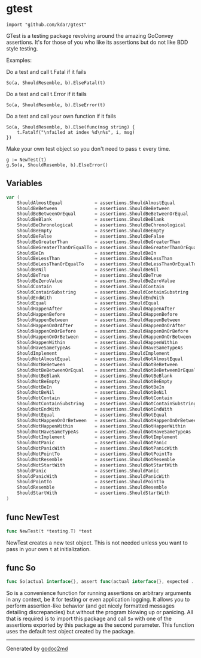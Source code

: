 
# gtest
    import "github.com/kdar/gtest"

GTest is a testing package revolving around the amazing
GoConvey assertions. It's for those of you who like its assertions
but do not like BDD style testing.

Examples:

Do a test and call t.Fatal if it fails


	So(a, ShouldResemble, b).ElseFatal(t)

Do a test and call t.Error if it fails


	So(a, ShouldResemble, b).ElseError(t)

Do a test and call your own function if it fails


	So(a, ShouldResemble, b).Else(func(msg string) {
		t.Fatalf("\nfailed at index %d\n%s", i, msg)
	})

Make your own test object so you don't need to pass `t` every time.


	g := NewTest(t)
	g.So(a, ShouldResemble, b).ElseError()





## Variables
``` go
var (
    ShouldAlmostEqual            = assertions.ShouldAlmostEqual
    ShouldBeBetween              = assertions.ShouldBeBetween
    ShouldBeBetweenOrEqual       = assertions.ShouldBeBetweenOrEqual
    ShouldBeBlank                = assertions.ShouldBeBlank
    ShouldBeChronological        = assertions.ShouldBeChronological
    ShouldBeEmpty                = assertions.ShouldBeEmpty
    ShouldBeFalse                = assertions.ShouldBeFalse
    ShouldBeGreaterThan          = assertions.ShouldBeGreaterThan
    ShouldBeGreaterThanOrEqualTo = assertions.ShouldBeGreaterThanOrEqualTo
    ShouldBeIn                   = assertions.ShouldBeIn
    ShouldBeLessThan             = assertions.ShouldBeLessThan
    ShouldBeLessThanOrEqualTo    = assertions.ShouldBeLessThanOrEqualTo
    ShouldBeNil                  = assertions.ShouldBeNil
    ShouldBeTrue                 = assertions.ShouldBeTrue
    ShouldBeZeroValue            = assertions.ShouldBeZeroValue
    ShouldContain                = assertions.ShouldContain
    ShouldContainSubstring       = assertions.ShouldContainSubstring
    ShouldEndWith                = assertions.ShouldEndWith
    ShouldEqual                  = assertions.ShouldEqual
    ShouldHappenAfter            = assertions.ShouldHappenAfter
    ShouldHappenBefore           = assertions.ShouldHappenBefore
    ShouldHappenBetween          = assertions.ShouldHappenBetween
    ShouldHappenOnOrAfter        = assertions.ShouldHappenOnOrAfter
    ShouldHappenOnOrBefore       = assertions.ShouldHappenOnOrBefore
    ShouldHappenOnOrBetween      = assertions.ShouldHappenOnOrBetween
    ShouldHappenWithin           = assertions.ShouldHappenWithin
    ShouldHaveSameTypeAs         = assertions.ShouldHaveSameTypeAs
    ShouldImplement              = assertions.ShouldImplement
    ShouldNotAlmostEqual         = assertions.ShouldNotAlmostEqual
    ShouldNotBeBetween           = assertions.ShouldNotBeBetween
    ShouldNotBeBetweenOrEqual    = assertions.ShouldNotBeBetweenOrEqual
    ShouldNotBeBlank             = assertions.ShouldNotBeBlank
    ShouldNotBeEmpty             = assertions.ShouldNotBeEmpty
    ShouldNotBeIn                = assertions.ShouldNotBeIn
    ShouldNotBeNil               = assertions.ShouldNotBeNil
    ShouldNotContain             = assertions.ShouldNotContain
    ShouldNotContainSubstring    = assertions.ShouldNotContainSubstring
    ShouldNotEndWith             = assertions.ShouldNotEndWith
    ShouldNotEqual               = assertions.ShouldNotEqual
    ShouldNotHappenOnOrBetween   = assertions.ShouldNotHappenOnOrBetween
    ShouldNotHappenWithin        = assertions.ShouldNotHappenWithin
    ShouldNotHaveSameTypeAs      = assertions.ShouldNotHaveSameTypeAs
    ShouldNotImplement           = assertions.ShouldNotImplement
    ShouldNotPanic               = assertions.ShouldNotPanic
    ShouldNotPanicWith           = assertions.ShouldNotPanicWith
    ShouldNotPointTo             = assertions.ShouldNotPointTo
    ShouldNotResemble            = assertions.ShouldNotResemble
    ShouldNotStartWith           = assertions.ShouldNotStartWith
    ShouldPanic                  = assertions.ShouldPanic
    ShouldPanicWith              = assertions.ShouldPanicWith
    ShouldPointTo                = assertions.ShouldPointTo
    ShouldResemble               = assertions.ShouldResemble
    ShouldStartWith              = assertions.ShouldStartWith
)
```

## func NewTest
``` go
func NewTest(t *testing.T) *test
```
NewTest creates a new test object. This is not needed unless you
want to pass in your own `t` at initialization.


## func So
``` go
func So(actual interface{}, assert func(actual interface{}, expected ...interface{}) string, expected ...interface{}) sotest
```
So is a convenience function for running assertions on arbitrary arguments
in any context, be it for testing or even application logging. It allows you
to perform assertion-like behavior (and get nicely formatted messages detailing
discrepancies) but without the program blowing up or panicing. All that is
required is to import this package and call `So` with one of the assertions
exported by this package as the second parameter.
This function uses the default test object created by the package.









- - -
Generated by [godoc2md](http://godoc.org/github.com/davecheney/godoc2md)